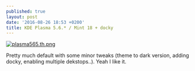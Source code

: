 ```yaml
---
published: true
layout: post
date: '2016-08-26 18:53 +0200'
title: KDE Plasma 5.6.* / Mint 18 + docky
---
```

[![plasma565.th.png](https://cdn.scrot.moe/images/2016/08/26/plasma565.th.png)](https://cdn.scrot.moe/images/2016/08/26/plasma565.png)

Pretty much default with some minor tweaks (theme to dark version, adding docky, enabling multiple dekstops..). Yeah I like it.
